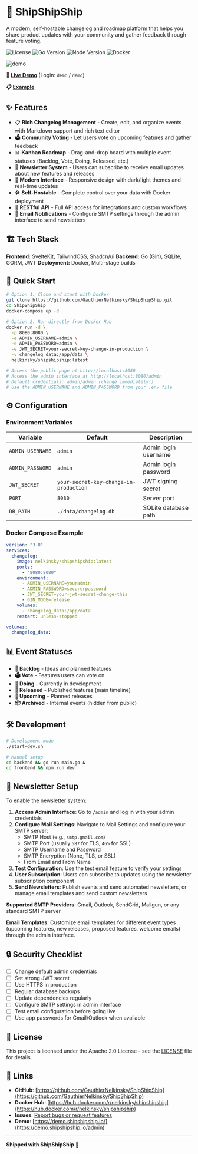 # 🚢 ShipShipShip

A modern, self-hostable changelog and roadmap platform that helps you share product updates with your community and gather feedback through feature voting.

![License](https://img.shields.io/badge/license-Apache%202.0-blue.svg)
![Go Version](https://img.shields.io/badge/go-1.21-blue.svg)
![Node Version](https://img.shields.io/badge/node-18+-green.svg)
![Docker](https://img.shields.io/badge/docker-ready-blue.svg)

![demo](https://github.com/user-attachments/assets/7382c4b7-f936-4698-a8b0-7054b2f8b091)

**🔗 [Live Demo](https://demo.shipshipship.io/admin)** (Login: `demo` / `demo`)

**📋 [Example](https://changelog.chessload.com/)**


## ✨ Features

- 📋 **Rich Changelog Management** - Create, edit, and organize events with Markdown support and rich text editor
- 🗳️ **Community Voting** - Let users vote on upcoming features and gather feedback
- 📊 **Kanban Roadmap** - Drag-and-drop board with multiple event statuses (Backlog, Vote, Doing, Released, etc.)
- 📧 **Newsletter System** - Users can subscribe to receive email updates about new features and releases
- 🎨 **Modern Interface** - Responsive design with dark/light themes and real-time updates
- 🛠️ **Self-Hostable** - Complete control over your data with Docker deployment
- 🔌 **RESTful API** - Full API access for integrations and custom workflows
- 📮 **Email Notifications** - Configure SMTP settings through the admin interface to send newsletters


## 🏗️ Tech Stack

**Frontend:** SvelteKit, TailwindCSS, Shadcn/ui
**Backend:** Go (Gin), SQLite, GORM, JWT
**Deployment:** Docker, Multi-stage builds

## 🚀 Quick Start

```bash
# Option 1: Clone and start with Docker
git clone https://github.com/GauthierNelkinsky/ShipShipShip.git
cd ShipShipShip
docker-compose up -d

# Option 2: Run directly from Docker Hub
docker run -d \
  -p 8080:8080 \
  -e ADMIN_USERNAME=admin \
  -e ADMIN_PASSWORD=admin \
  -e JWT_SECRET=your-secret-key-change-in-production \
  -v changelog_data:/app/data \
  nelkinsky/shipshipship:latest

# Access the public page at http://localhost:8080
# Access the admin interface at http://localhost:8080/admin
# Default credentials: admin/admin (change immediately!)
# Use the ADMIN_USERNAME and ADMIN_PASSWORD from your .env file
```

## ⚙️ Configuration

### Environment Variables

| Variable | Default | Description |
|----------|---------|-------------|
| `ADMIN_USERNAME` | `admin` | Admin login username |
| `ADMIN_PASSWORD` | `admin` | Admin login password |
| `JWT_SECRET` | `your-secret-key-change-in-production` | JWT signing secret |
| `PORT` | `8080` | Server port |
| `DB_PATH` | `./data/changelog.db` | SQLite database path |

### Docker Compose Example

```yaml
version: "3.8"
services:
  changelog:
    image: nelkinsky/shipshipship:latest
    ports:
      - "8080:8080"
    environment:
      - ADMIN_USERNAME=youradmin
      - ADMIN_PASSWORD=securerpassword
      - JWT_SECRET=your-jwt-secret-change-this
      - GIN_MODE=release
    volumes:
      - changelog_data:/app/data
    restart: unless-stopped

volumes:
  changelog_data:
```

## 📊 Event Statuses

- **📝 Backlog** - Ideas and planned features
- **🗳️ Vote** - Features users can vote on
- **🔄 Doing** - Currently in development
- **🚀 Released** - Published features (main timeline)
- **📅 Upcoming** - Planned releases
- **📦 Archived** - Internal events (hidden from public)

## 🛠️ Development

```bash
# Development mode
./start-dev.sh

# Manual setup
cd backend && go run main.go &
cd frontend && npm run dev
```

## 📧 Newsletter Setup

To enable the newsletter system:

1. **Access Admin Interface**: Go to `/admin` and log in with your admin credentials
2. **Configure Mail Settings**: Navigate to Mail Settings and configure your SMTP server:
   - SMTP Host (e.g., `smtp.gmail.com`)
   - SMTP Port (usually `587` for TLS, `465` for SSL)
   - SMTP Username and Password
   - SMTP Encryption (None, TLS, or SSL)
   - From Email and From Name
3. **Test Configuration**: Use the test email feature to verify your settings
4. **User Subscription**: Users can subscribe to updates using the newsletter subscription component
5. **Send Newsletters**: Publish events and send automated newsletters, or manage email templates and send custom newsletters

**Supported SMTP Providers**: Gmail, Outlook, SendGrid, Mailgun, or any standard SMTP server

**Email Templates**: Customize email templates for different event types (upcoming features, new releases, proposed features, welcome emails) through the admin interface.

## 🔒 Security Checklist

- [ ] Change default admin credentials
- [ ] Set strong JWT secret
- [ ] Use HTTPS in production
- [ ] Regular database backups
- [ ] Update dependencies regularly
- [ ] Configure SMTP settings in admin interface
- [ ] Test email configuration before going live
- [ ] Use app passwords for Gmail/Outlook when available

## 📝 License

This project is licensed under the Apache 2.0 License - see the [LICENSE](LICENSE) file for details.

## 🔗 Links

- **GitHub**: [https://github.com/GauthierNelkinsky/ShipShipShip](https://github.com/GauthierNelkinsky/ShipShipShip)
- **Docker Hub**: [https://hub.docker.com/r/nelkinsky/shipshipship](https://hub.docker.com/r/nelkinsky/shipshipship)
- **Issues**: [Report bugs or request features](https://github.com/GauthierNelkinsky/ShipShipShip/issues)
- **Demo**: [https://demo.shipshipship.io/](https://demo.shipshipship.io/admin)

---

**Shipped with ShipShipShip** 🚢

